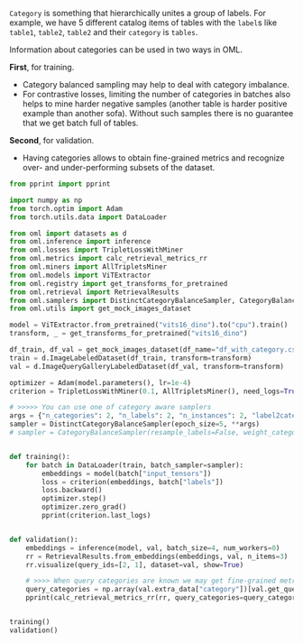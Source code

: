 `Category` is something that hierarchically unites a group of labels.
For example, we have 5 different catalog items of tables with the `label`s like `table1`, `table2`, `table2`
and their `category` is `tables`.

Information about categories can be used in two ways in OML.

**First**, for training.
* Category balanced sampling may help to deal with category imbalance.
* For contrastive losses, limiting the number of categories in batches also helps to mine harder negative
samples (another table is harder positive example than another sofa).
Without such samples there is no guarantee that we get batch full of tables.

**Second**, for validation.
* Having categories allows to obtain fine-grained metrics and recognize over-
and under-performing subsets of the dataset.

[comment]: categories-start
```python
from pprint import pprint

import numpy as np
from torch.optim import Adam
from torch.utils.data import DataLoader

from oml import datasets as d
from oml.inference import inference
from oml.losses import TripletLossWithMiner
from oml.metrics import calc_retrieval_metrics_rr
from oml.miners import AllTripletsMiner
from oml.models import ViTExtractor
from oml.registry import get_transforms_for_pretrained
from oml.retrieval import RetrievalResults
from oml.samplers import DistinctCategoryBalanceSampler, CategoryBalanceSampler
from oml.utils import get_mock_images_dataset

model = ViTExtractor.from_pretrained("vits16_dino").to("cpu").train()
transform, _ = get_transforms_for_pretrained("vits16_dino")

df_train, df_val = get_mock_images_dataset(df_name="df_with_category.csv", global_paths=True)
train = d.ImageLabeledDataset(df_train, transform=transform)
val = d.ImageQueryGalleryLabeledDataset(df_val, transform=transform)

optimizer = Adam(model.parameters(), lr=1e-4)
criterion = TripletLossWithMiner(0.1, AllTripletsMiner(), need_logs=True)

# >>>>> You can use one of category aware samplers
args = {"n_categories": 2, "n_labels": 2, "n_instances": 2, "label2category": train.get_label2category(), "labels": train.get_labels()}
sampler = DistinctCategoryBalanceSampler(epoch_size=5, **args)
# sampler = CategoryBalanceSampler(resample_labels=False, weight_categories=True, **args)  # a bit different sampling


def training():
    for batch in DataLoader(train, batch_sampler=sampler):
        embeddings = model(batch["input_tensors"])
        loss = criterion(embeddings, batch["labels"])
        loss.backward()
        optimizer.step()
        optimizer.zero_grad()
        pprint(criterion.last_logs)


def validation():
    embeddings = inference(model, val, batch_size=4, num_workers=0)
    rr = RetrievalResults.from_embeddings(embeddings, val, n_items=3)
    rr.visualize(query_ids=[2, 1], dataset=val, show=True)

    # >>>> When query categories are known we may get fine-grained metrics
    query_categories = np.array(val.extra_data["category"])[val.get_query_ids()]
    pprint(calc_retrieval_metrics_rr(rr, query_categories=query_categories, map_top_k=(3,), cmc_top_k=(1,)))


training()
validation()

```
[comment]: categories-end
